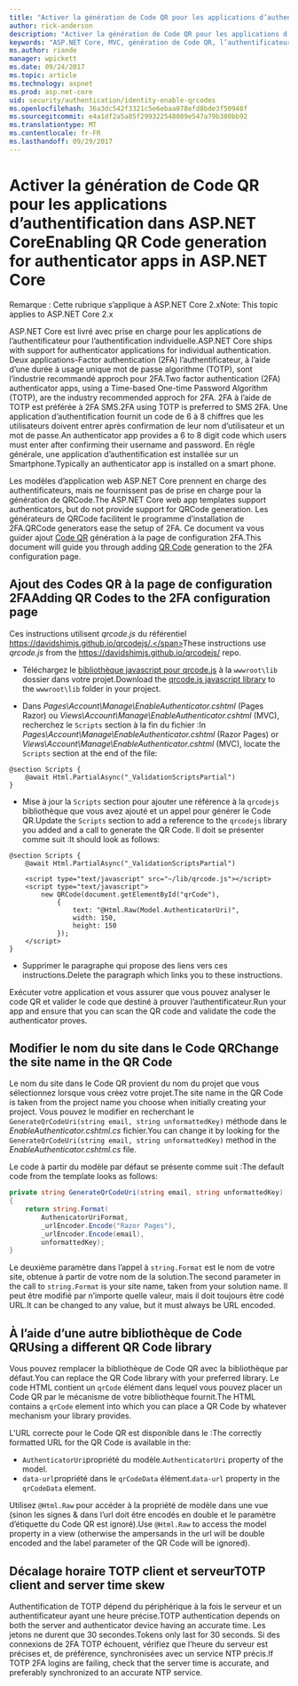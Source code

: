 ```yaml
---
title: "Activer la génération de Code QR pour les applications d’authentification dans ASP.NET Core"
author: rick-anderson
description: "Activer la génération de Code QR pour les applications d’authentification dans ASP.NET Core"
keywords: "ASP.NET Core, MVC, génération de Code QR, l’authentificateur, 2FA"
ms.author: riande
manager: wpickett
ms.date: 09/24/2017
ms.topic: article
ms.technology: aspnet
ms.prod: asp.net-core
uid: security/authentication/identity-enable-qrcodes
ms.openlocfilehash: 36a3dc542f3321c5e6ebaa078efd8bde3f50948f
ms.sourcegitcommit: e4a1df2a5a85f299322548809e547a79b380bb92
ms.translationtype: MT
ms.contentlocale: fr-FR
ms.lasthandoff: 09/29/2017
---
```

# <a name="enabling-qr-code-generation-for-authenticator-apps-in-aspnet-core"></a><span data-ttu-id="881f6-104">Activer la génération de Code QR pour les applications d’authentification dans ASP.NET Core</span><span class="sxs-lookup"><span data-stu-id="881f6-104">Enabling QR Code generation for authenticator apps in ASP.NET Core</span></span>

<span data-ttu-id="881f6-105">Remarque : Cette rubrique s’applique à ASP.NET Core 2.x</span><span class="sxs-lookup"><span data-stu-id="881f6-105">Note: This topic applies to ASP.NET Core 2.x</span></span>

<span data-ttu-id="881f6-106">ASP.NET Core est livré avec prise en charge pour les applications de l’authentificateur pour l’authentification individuelle.</span><span class="sxs-lookup"><span data-stu-id="881f6-106">ASP.NET Core ships with support for authenticator applications for individual authentication.</span></span> <span data-ttu-id="881f6-107">Deux applications-Factor authentication (2FA) l’authentificateur, à l’aide d’une durée à usage unique mot de passe algorithme (TOTP), sont l’industrie recommandé approch pour 2FA.</span><span class="sxs-lookup"><span data-stu-id="881f6-107">Two factor authentication (2FA) authenticator apps, using a Time-based One-time Password Algorithm (TOTP), are the industry recommended approch for 2FA.</span></span> <span data-ttu-id="881f6-108">2FA à l’aide de TOTP est préférée à 2FA SMS.</span><span class="sxs-lookup"><span data-stu-id="881f6-108">2FA using TOTP is preferred to SMS 2FA.</span></span> <span data-ttu-id="881f6-109">Une application d’authentification fournit un code de 6 à 8 chiffres que les utilisateurs doivent entrer après confirmation de leur nom d’utilisateur et un mot de passe.</span><span class="sxs-lookup"><span data-stu-id="881f6-109">An authenticator app provides a 6 to 8 digit code which users must enter after confirming their username and password.</span></span> <span data-ttu-id="881f6-110">En règle générale, une application d’authentification est installée sur un Smartphone.</span><span class="sxs-lookup"><span data-stu-id="881f6-110">Typically an authenticator app is installed on a smart phone.</span></span>

<span data-ttu-id="881f6-111">Les modèles d’application web ASP.NET Core prennent en charge des authentificateurs, mais ne fournissent pas de prise en charge pour la génération de QRCode.</span><span class="sxs-lookup"><span data-stu-id="881f6-111">The ASP.NET Core web app templates support authenticators, but do not provide support for QRCode generation.</span></span> <span data-ttu-id="881f6-112">Les générateurs de QRCode facilitent le programme d’installation de 2FA.</span><span class="sxs-lookup"><span data-stu-id="881f6-112">QRCode generators ease the setup of 2FA.</span></span> <span data-ttu-id="881f6-113">Ce document va vous guider ajout [Code QR](https://wikipedia.org/wiki/QR_code) génération à la page de configuration 2FA.</span><span class="sxs-lookup"><span data-stu-id="881f6-113">This document will guide you through adding [QR Code](https://wikipedia.org/wiki/QR_code) generation to the 2FA configuration page.</span></span>

## <a name="adding-qr-codes-to-the-2fa-configuration-page"></a><span data-ttu-id="881f6-114">Ajout des Codes QR à la page de configuration 2FA</span><span class="sxs-lookup"><span data-stu-id="881f6-114">Adding QR Codes to the 2FA configuration page</span></span>

<span data-ttu-id="881f6-115">Ces instructions utilisent *qrcode.js* du référentiel https://davidshimjs.github.io/qrcodejs/.</span><span class="sxs-lookup"><span data-stu-id="881f6-115">These instructions use *qrcode.js* from the https://davidshimjs.github.io/qrcodejs/ repo.</span></span>

* <span data-ttu-id="881f6-116">Téléchargez le [bibliothèque javascript pour qrcode.js](https://davidshimjs.github.io/qrcodejs/) à la `wwwroot\lib` dossier dans votre projet.</span><span class="sxs-lookup"><span data-stu-id="881f6-116">Download the  [qrcode.js javascript library](https://davidshimjs.github.io/qrcodejs/) to the `wwwroot\lib` folder in your project.</span></span>

* <span data-ttu-id="881f6-117">Dans *Pages\Account\Manage\EnableAuthenticator.cshtml* (Pages Razor) ou *Views\Account\Manage\EnableAuthenticator.cshtml* (MVC), recherchez le `Scripts` section à la fin du fichier :</span><span class="sxs-lookup"><span data-stu-id="881f6-117">In *Pages\Account\Manage\EnableAuthenticator.cshtml* (Razor Pages) or *Views\Account\Manage\EnableAuthenticator.cshtml* (MVC), locate the `Scripts` section at the end of the file:</span></span>

```cshtml
@section Scripts {
    @await Html.PartialAsync("_ValidationScriptsPartial")
}
```

* <span data-ttu-id="881f6-118">Mise à jour la `Scripts` section pour ajouter une référence à la `qrcodejs` bibliothèque que vous avez ajouté et un appel pour générer le Code QR.</span><span class="sxs-lookup"><span data-stu-id="881f6-118">Update the `Scripts` section to add a reference to the `qrcodejs` library you added and a call to generate the QR Code.</span></span> <span data-ttu-id="881f6-119">Il doit se présenter comme suit :</span><span class="sxs-lookup"><span data-stu-id="881f6-119">It should look as follows:</span></span>

```cshtml
@section Scripts {
    @await Html.PartialAsync("_ValidationScriptsPartial")

    <script type="text/javascript" src="~/lib/qrcode.js"></script>
    <script type="text/javascript">
        new QRCode(document.getElementById("qrCode"),
            {
                text: "@Html.Raw(Model.AuthenticatorUri)",
                width: 150,
                height: 150
            });
    </script>
}
```

* <span data-ttu-id="881f6-120">Supprimer le paragraphe qui propose des liens vers ces instructions.</span><span class="sxs-lookup"><span data-stu-id="881f6-120">Delete the paragraph which links you to these instructions.</span></span>

<span data-ttu-id="881f6-121">Exécuter votre application et vous assurer que vous pouvez analyser le code QR et valider le code que destiné à prouver l’authentificateur.</span><span class="sxs-lookup"><span data-stu-id="881f6-121">Run your app and ensure that you can scan the QR code and validate the code the authenticator proves.</span></span>

## <a name="change-the-site-name-in-the-qr-code"></a><span data-ttu-id="881f6-122">Modifier le nom du site dans le Code QR</span><span class="sxs-lookup"><span data-stu-id="881f6-122">Change the site name in the QR Code</span></span>

<span data-ttu-id="881f6-123">Le nom du site dans le Code QR provient du nom du projet que vous sélectionnez lorsque vous créez votre projet.</span><span class="sxs-lookup"><span data-stu-id="881f6-123">The site name in the QR Code is taken from the project name you choose when initially creating your project.</span></span> <span data-ttu-id="881f6-124">Vous pouvez le modifier en recherchant le `GenerateQrCodeUri(string email, string unformattedKey)` méthode dans le *EnableAuthenticator.cshtml.cs* fichier.</span><span class="sxs-lookup"><span data-stu-id="881f6-124">You can change it by looking for the `GenerateQrCodeUri(string email, string unformattedKey)` method in  the *EnableAuthenticator.cshtml.cs* file.</span></span> 

<span data-ttu-id="881f6-125">Le code à partir du modèle par défaut se présente comme suit :</span><span class="sxs-lookup"><span data-stu-id="881f6-125">The default code from the template looks as follows:</span></span>

```c#
private string GenerateQrCodeUri(string email, string unformattedKey)
{
    return string.Format(
        AuthenicatorUriFormat,
        _urlEncoder.Encode("Razor Pages"),
        _urlEncoder.Encode(email),
        unformattedKey);
}
```

<span data-ttu-id="881f6-126">Le deuxième paramètre dans l’appel à `string.Format` est le nom de votre site, obtenue à partir de votre nom de la solution.</span><span class="sxs-lookup"><span data-stu-id="881f6-126">The second parameter in the call to `string.Format` is your site name, taken from your solution name.</span></span> <span data-ttu-id="881f6-127">Il peut être modifié par n’importe quelle valeur, mais il doit toujours être codé URL.</span><span class="sxs-lookup"><span data-stu-id="881f6-127">It can be changed to any value, but it must always be URL encoded.</span></span>

## <a name="using-a-different-qr-code-library"></a><span data-ttu-id="881f6-128">À l’aide d’une autre bibliothèque de Code QR</span><span class="sxs-lookup"><span data-stu-id="881f6-128">Using a different QR Code library</span></span>

<span data-ttu-id="881f6-129">Vous pouvez remplacer la bibliothèque de Code QR avec la bibliothèque par défaut.</span><span class="sxs-lookup"><span data-stu-id="881f6-129">You can replace the QR Code library with your preferred library.</span></span> <span data-ttu-id="881f6-130">Le code HTML contient un `qrCode` élément dans lequel vous pouvez placer un Code QR par le mécanisme de votre bibliothèque fournit.</span><span class="sxs-lookup"><span data-stu-id="881f6-130">The HTML contains a `qrCode` element into which you can place a QR Code by whatever mechanism your library provides.</span></span>

<span data-ttu-id="881f6-131">L’URL correcte pour le Code QR est disponible dans le :</span><span class="sxs-lookup"><span data-stu-id="881f6-131">The correctly formatted URL for the QR Code is available in the:</span></span>

* <span data-ttu-id="881f6-132">`AuthenticatorUri`propriété du modèle.</span><span class="sxs-lookup"><span data-stu-id="881f6-132">`AuthenticatorUri` property of the model.</span></span>
* <span data-ttu-id="881f6-133">`data-url`propriété dans le `qrCodeData` élément.</span><span class="sxs-lookup"><span data-stu-id="881f6-133">`data-url` property in the `qrCodeData` element.</span></span> 

<span data-ttu-id="881f6-134">Utilisez `@Html.Raw` pour accéder à la propriété de modèle dans une vue (sinon les signes & dans l’url doit être encodés en double et le paramètre d’étiquette du Code QR est ignoré).</span><span class="sxs-lookup"><span data-stu-id="881f6-134">Use `@Html.Raw` to access the model property in a view (otherwise the ampersands in the url will be double encoded and the label parameter of the QR Code will be ignored).</span></span>

## <a name="totp-client-and-server-time-skew"></a><span data-ttu-id="881f6-135">Décalage horaire TOTP client et serveur</span><span class="sxs-lookup"><span data-stu-id="881f6-135">TOTP client and server time skew</span></span>

<span data-ttu-id="881f6-136">Authentification de TOTP dépend du périphérique à la fois le serveur et un authentificateur ayant une heure précise.</span><span class="sxs-lookup"><span data-stu-id="881f6-136">TOTP authentication depends on both the server and authenticator device having an accurate time.</span></span> <span data-ttu-id="881f6-137">Les jetons ne durent que 30 secondes.</span><span class="sxs-lookup"><span data-stu-id="881f6-137">Tokens only last for 30 seconds.</span></span> <span data-ttu-id="881f6-138">Si des connexions de 2FA TOTP échouent, vérifiez que l’heure du serveur est précises et, de préférence, synchronisées avec un service NTP précis.</span><span class="sxs-lookup"><span data-stu-id="881f6-138">If TOTP 2FA logins are failing, check that the server time is accurate, and preferably synchronized to an accurate NTP service.</span></span>
